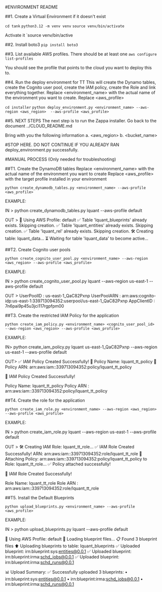 #ENVIRONMENT README


##1. Create a Virtual Environment if it doesn't exist

`cd tank`
`python3.12 -m venv venv`
`source venv/bin/activate`

Activate it
`source venv/bin/active

##2. Install boto3
`pip install boto3`


##3. List available AWS profiles. There should be at least one
`aws configure list-profiles`

You should see the profile that points to the cloud you want to deploy this to. 


##4. Run the deploy environment for TT
This will create the Dynamo tables, create the Cognito user pool, create the IAM policy, create the Role and link everything together. 
Replace <environment_name> with the actual name of the environment you want to create. Replace <aws_profile> 

`cd installer`
`python deploy_environment.py <environment_name> --aws-region <aws_region>  --aws-profile <aws_profile>`


##5. NEXT STEPS
The next step is to run the Zappa installer. Go back to the document ../CLOUD_README.md

Bring with you the following information
a. <aws_region>
b. <bucket_name>


























#STOP HERE. DO NOT CONTINUE IF YOU ALREADY RAN deploy_environment.py successfully. 

#MANUAL PROCESS (Only needed for troubleshooting)


##T1. Create the DynamoDB tables
Replace <environment_name> with the actual name of the environment you want to create
Replace <aws_profile> with the target profile installed in your environment

`python create_dynamodb_tables.py <environment_name> --aws-profile <aws_profile>`

EXAMPLE:

IN >
python create_dynamodb_tables.py lquant --aws-profile default

OUT >
🔄 Using AWS Profile: default
✅ Table 'lquant_blueprints' already exists. Skipping creation.
✅ Table 'lquant_entities' already exists. Skipping creation.
✅ Table 'lquant_rel' already exists. Skipping creation.
🛠️  Creating table: lquant_data...
⏳ Waiting for table 'lquant_data' to become active...


##T2. Create Cognito user pools

`python create_cognito_user_pool.py <environment_name> --aws-region <aws_region> --aws-profile <aws_profile>`

EXAMPLE:

IN >
python create_cognito_user_pool.py lquant --aws-region us-east-1 --aws-profile default

OUT > 
UserPoolID   : us-east-1_QaC82Pxnp
UserPoolARN  : arn:aws:cognito-idp:us-east-1:339713094352:userpool/us-east-1_QaC82Pxnp
AppClientID  : 7n6pai9p45u3jci117rgpfpm00



##T3. Create the restricted IAM Policy for the application

`python create_iam_policy.py <environment_name> <cognito_user_pool_id>  --aws-region <aws_region> --aws-profile <aws_profile>`

EXAMPLE:

IN>
python create_iam_policy.py lquant us-east-1_QaC82Pxnp --aws-region us-east-1 --aws-profile default

OUT>
✅ IAM Policy Created Successfully!
🔹 Policy Name: lquant_tt_policy
🔹 Policy ARN: arn:aws:iam::339713094352:policy/lquant_tt_policy

🎯 IAM Policy Created Successfully!

Policy Name: lquant_tt_policy
Policy ARN : arn:aws:iam::339713094352:policy/lquant_tt_policy


##T4. Create the role for the application

`python create_iam_role.py <environment_name> --aws-region <aws_region> --aws-profile <aws_profile>`

EXAMPLE:

IN > 
python create_iam_role.py lquant --aws-region us-east-1 --aws-profile default

OUT > 
🛠️ Creating IAM Role: lquant_tt_role...
✅ IAM Role Created Successfully! ARN: arn:aws:iam::339713094352:role/lquant_tt_role
🔗 Attaching Policy: arn:aws:iam::339713094352:policy/lquant_tt_policy to Role: lquant_tt_role...
✅ Policy attached successfully!

🎯 IAM Role Created Successfully!

Role Name: lquant_tt_role
Role ARN : arn:aws:iam::339713094352:role/lquant_tt_role




##T5. Install the Default Blueprints

`python upload_blueprints.py <environment_name> --aws-profile <aws_profile>`

EXAMPLE: 

IN > 
python upload_blueprints.py lquant --aws-profile default

🔄 Using AWS Profile: default
📂 Loading blueprint files...
📋 Found 3 blueprint files
⬆️  Uploading blueprints to table: lquant_blueprints
✅ Uploaded blueprint: irn:blueprint:sys:entities@0.0.1
✅ Uploaded blueprint: irn:blueprint:irma:schd_jobs@0.0.1
✅ Uploaded blueprint: irn:blueprint:irma:schd_runs@0.0.1

📊 Upload Summary:
✅ Successfully uploaded 3 blueprints:
   • irn:blueprint:sys:entities@0.0.1
   • irn:blueprint:irma:schd_jobs@0.0.1
   • irn:blueprint:irma:schd_runs@0.0.1